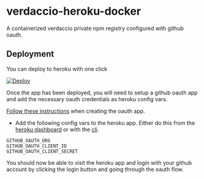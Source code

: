 # verdaccio-heroku-docker

A containerized verdaccio private npm registry configured with github oauth.

## Deployment

You can deploy to heroku with one click

[![Deploy](https://www.herokucdn.com/deploy/button.svg)](https://heroku.com/deploy)

Once the app has been deployed, you will need to setup a github oauth app and add the necessary
oauth credentials as heroku config vars.

[Follow these instructions](https://github.com/n4bb12/verdaccio-github-oauth-ui#github-config) when
creating the oauth app.

- Add the following config vars to the heroku app. Either do this from the [heroku dashboard](https://devcenter.heroku.com/articles/config-vars#using-the-heroku-dashboard)
or with the [cli](https://devcenter.heroku.com/articles/config-vars#using-the-heroku-cli).

```
GITHUB_OAUTH_ORG
GITHUB_OAUTH_CLIENT_ID
GITHUB_OAUTH_CLIENT_SECRET
```

You should now be able to visit the heroku app and login with your github account by clicking the
login button and going through the oauth flow.
